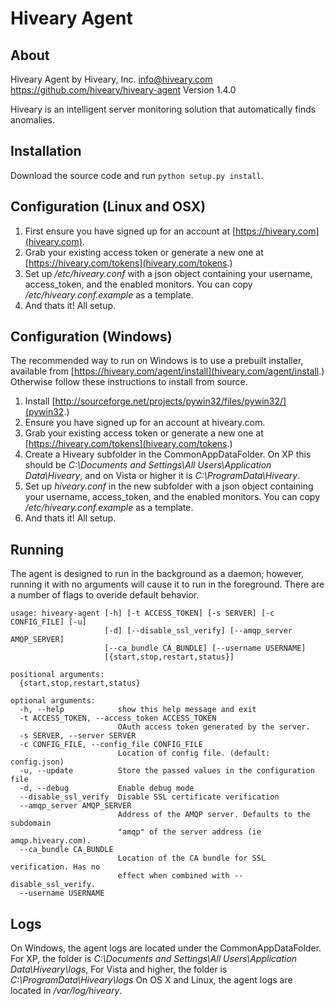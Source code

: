 
Hiveary Agent
=============

About
-----

Hiveary Agent by Hiveary, Inc. <info@hiveary.com>
<https://github.com/hiveary/hiveary-agent>
Version 1.4.0

Hiveary is an intelligent server monitoring solution that automatically finds anomalies.


Installation
--------------------------

Download the source code and run `python setup.py install`.


Configuration (Linux and OSX)
--------------------------

1. First ensure you have signed up for an account at [https://hiveary.com](hiveary.com).
2. Grab your existing access token or generate a new one at [https://hiveary.com/tokens](hiveary.com/tokens.)
3. Set up _/etc/hiveary.conf_ with a json object containing your username, access_token, and the enabled monitors. You can copy _/etc/hiveary.conf.example_ as a template.
4. And thats it! All setup.


Configuration (Windows)
--------------------------

The recommended way to run on Windows is to use a prebuilt installer, available
from [https://hiveary.com/agent/install](hiveary.com/agent/install.) Otherwise follow these instructions to install from source.

1. Install [http://sourceforge.net/projects/pywin32/files/pywin32/](pywin32.)
2. Ensure you have signed up for an account at hiveary.com.
3. Grab your existing access token or generate a new one at [https://hiveary.com/tokens](hiveary.com/tokens.)
4. Create a Hiveary subfolder in the CommonAppDataFolder. On XP this should be _C:\Documents and Settings\All Users\Application Data\Hiveary_, and on Vista or higher it is _C:\ProgramData\Hiveary_.
4. Set up _hiveary.conf_ in the new subfolder with a json object containing your username, access_token, and the enabled monitors. You can copy _/etc/hiveary.conf.example_ as a template.
5. And thats it! All setup.


Running
---------

The agent is designed to run in the background as a daemon; however, running it
with no arguments will cause it to run in the foreground.
There are a number of flags to overide default behavior.

    usage: hiveary-agent [-h] [-t ACCESS_TOKEN] [-s SERVER] [-c CONFIG_FILE] [-u]
                         [-d] [--disable_ssl_verify] [--amqp_server AMQP_SERVER]
                         [--ca_bundle CA_BUNDLE] [--username USERNAME]
                         [{start,stop,restart,status}]

    positional arguments:
      {start,stop,restart,status}

    optional arguments:
      -h, --help            show this help message and exit
      -t ACCESS_TOKEN, --access_token ACCESS_TOKEN
                            OAuth access token generated by the server.
      -s SERVER, --server SERVER
      -c CONFIG_FILE, --config_file CONFIG_FILE
                            Location of config file. (default: config.json)
      -u, --update          Store the passed values in the configuration file
      -d, --debug           Enable debug mode
      --disable_ssl_verify  Disable SSL certificate verification
      --amqp_server AMQP_SERVER
                            Address of the AMQP server. Defaults to the subdomain
                            "amqp" of the server address (ie amqp.hiveary.com).
      --ca_bundle CA_BUNDLE
                            Location of the CA bundle for SSL verification. Has no
                            effect when combined with --disable_ssl_verify.
      --username USERNAME


Logs
--------------------------
On Windows, the agent logs are located under the CommonAppDataFolder. For XP, the folder is _C:\Documents and Settings\All Users\Application Data\Hiveary\logs_, For Vista and higher, the folder is _C:\ProgramData\Hiveary\logs_
On OS X and Linux, the agent logs are located in _/var/log/hiveary_.
